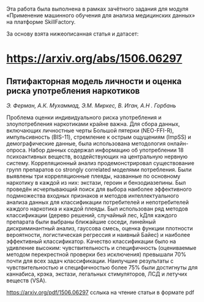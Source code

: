 Эта работа была выполнена в рамках зачётного задания для модуля «Применение машинного обучения для анализа медицинских данных» на платформе SkillFactory.


За основу взята нижеописанная статья и датасет: 
# https://arxiv.org/abs/1506.06297

## Пятифакторная модель личности и оценка риска употребления наркотиков
*Э. Ферман, А.К. Мухаммад, Э.М. Миркес, В. Иган, А.Н . Горбань*

Проблема оценки индивидуального риска употребления и злоупотребления наркотиками крайне важна. 
Для сбора данных, включающих личностные черты Большой пятерки (NEO-FFI-R), импульсивность (BIS-11), стремление к острым ощущениям (ImpSS) и демографические данные, была использована методология онлайн-опроса. 
Набор данных содержал информацию об употреблении 18 психоактивных веществ, воздействующих на центральную нервную систему. 
Корреляционный анализ продемонстрировал существование групп препаратов со strongly correlated моделями потребления. 
Были выявлены три корреляционные плеяды, названные по основному наркотику в каждой из них: экстази, героин и бензодиазепины. 
Был проведён исчерпывающий поиск для выбора наиболее эффективного подмножества входных признаков и методов интеллектуального анализа данных для классификации потребителей и непотребителей каждого наркотика и каждой плеяды. 
Был использован ряд методов классификации (дерево решений, случайный лес, kДля каждого препарата были выбраны ближайшие соседи, линейный дискриминантный анализ, гауссова смесь, оценка функции плотности вероятности, логистическая регрессия и наивный Байес) и наиболее эффективный классификатор. Качество классификации было на удивление высоким: чувствительность и специфичность (оцениваемые методом перекрестной проверки без исключения) превышали 70% почти для всех задач классификации. 
Наилучшие результаты с чувствительностью и специфичностью более 75% были достигнуты для каннабиса, крэка, экстази, легальных стимуляторов, ЛСД и летучих веществ (VSA).

https://arxiv.org/pdf/1506.06297 сслыка на чтение статьи в формате pdf
